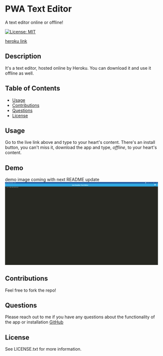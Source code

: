 # PWA Text Editor

A text editor online or offline!

[![License: MIT](https://img.shields.io/badge/License-MIT-yellow.svg)](https://opensource.org/licenses/MIT)

[heroku link](https://pwa-text-ed-1a419aaee344.herokuapp.com/)

## Description 

It's a text editor, hosted online by Heroku. You can download it and use it offline as well.

## Table of Contents

- [Usage](#usage)
- [Contributions](#contributions)
- [Questions](#questions)
- [License](#license)

## Usage

Go to the live link above and type to your heart's content. There's an install button, you can't miss it, download the app and type, _offline_, to your heart's content.

## Demo
demo image coming with next README update
![demo](/client/src/images/JATE.png)




## Contributions
  Feel free to fork the repo!

## Questions
  Please reach out to me if you have any questions about the functionality of the app or installation
  [GitHub](https://github.com/JaKrau/PWA-Text-Editor)

## License

See LICENSE.txt for more information.
